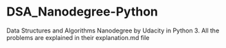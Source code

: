 # DSA_Nanodegree-Python
Data Structures and Algorithms Nanodegree by Udacity in Python 3.
All the problems are explained in their explanation.md file
